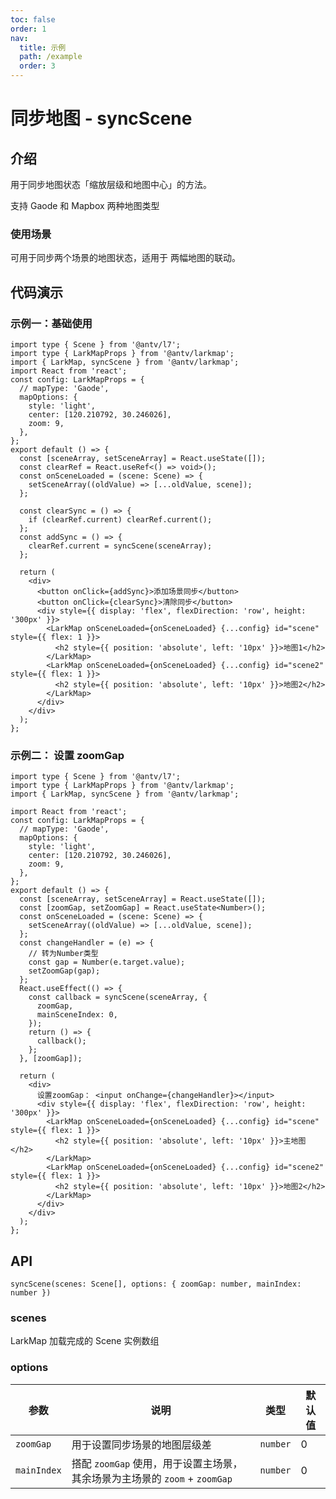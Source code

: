 ```yaml
---
toc: false
order: 1
nav:
  title: 示例
  path: /example
  order: 3
---
```


# 同步地图 - syncScene

## 介绍

用于同步地图状态「缩放层级和地图中心」的方法。

支持 Gaode 和 Mapbox 两种地图类型

### 使用场景

可用于同步两个场景的地图状态，适用于 两幅地图的联动。

## 代码演示

### 示例一：基础使用

```tsx
import type { Scene } from '@antv/l7';
import type { LarkMapProps } from '@antv/larkmap';
import { LarkMap, syncScene } from '@antv/larkmap';
import React from 'react';
const config: LarkMapProps = {
  // mapType: 'Gaode',
  mapOptions: {
    style: 'light',
    center: [120.210792, 30.246026],
    zoom: 9,
  },
};
export default () => {
  const [sceneArray, setSceneArray] = React.useState([]);
  const clearRef = React.useRef<() => void>();
  const onSceneLoaded = (scene: Scene) => {
    setSceneArray((oldValue) => [...oldValue, scene]);
  };

  const clearSync = () => {
    if (clearRef.current) clearRef.current();
  };
  const addSync = () => {
    clearRef.current = syncScene(sceneArray);
  };

  return (
    <div>
      <button onClick={addSync}>添加场景同步</button>
      <button onClick={clearSync}>清除同步</button>
      <div style={{ display: 'flex', flexDirection: 'row', height: '300px' }}>
        <LarkMap onSceneLoaded={onSceneLoaded} {...config} id="scene" style={{ flex: 1 }}>
          <h2 style={{ position: 'absolute', left: '10px' }}>地图1</h2>
        </LarkMap>
        <LarkMap onSceneLoaded={onSceneLoaded} {...config} id="scene2" style={{ flex: 1 }}>
          <h2 style={{ position: 'absolute', left: '10px' }}>地图2</h2>
        </LarkMap>
      </div>
    </div>
  );
};
```

### 示例二： 设置 zoomGap

```tsx
import type { Scene } from '@antv/l7';
import type { LarkMapProps } from '@antv/larkmap';
import { LarkMap, syncScene } from '@antv/larkmap';

import React from 'react';
const config: LarkMapProps = {
  // mapType: 'Gaode',
  mapOptions: {
    style: 'light',
    center: [120.210792, 30.246026],
    zoom: 9,
  },
};
export default () => {
  const [sceneArray, setSceneArray] = React.useState([]);
  const [zoomGap, setZoomGap] = React.useState<Number>();
  const onSceneLoaded = (scene: Scene) => {
    setSceneArray((oldValue) => [...oldValue, scene]);
  };
  const changeHandler = (e) => {
    // 转为Number类型
    const gap = Number(e.target.value);
    setZoomGap(gap);
  };
  React.useEffect(() => {
    const callback = syncScene(sceneArray, {
      zoomGap,
      mainSceneIndex: 0,
    });
    return () => {
      callback();
    };
  }, [zoomGap]);

  return (
    <div>
      设置zoomGap： <input onChange={changeHandler}></input>
      <div style={{ display: 'flex', flexDirection: 'row', height: '300px' }}>
        <LarkMap onSceneLoaded={onSceneLoaded} {...config} id="scene" style={{ flex: 1 }}>
          <h2 style={{ position: 'absolute', left: '10px' }}>主地图</h2>
        </LarkMap>
        <LarkMap onSceneLoaded={onSceneLoaded} {...config} id="scene2" style={{ flex: 1 }}>
          <h2 style={{ position: 'absolute', left: '10px' }}>地图2</h2>
        </LarkMap>
      </div>
    </div>
  );
};
```

## API

` syncScene(scenes: Scene[], options: { zoomGap: number, mainIndex: number }) `

### scenes

LarkMap 加载完成的 Scene 实例数组

### options

| 参数        | 说明                                                                       | 类型     | 默认值 |
| ----------- | -------------------------------------------------------------------------- | -------- | ------ |
| `zoomGap`   | 用于设置同步场景的地图层级差                                               | `number` | 0      |
| `mainIndex` | 搭配 `zoomGap` 使用，用于设置主场景，其余场景为主场景的 `zoom` + `zoomGap` | `number` | 0      |